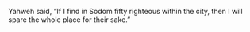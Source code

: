 Yahweh said, “If I find in Sodom fifty righteous within the city, then I will spare the whole place for their sake.”